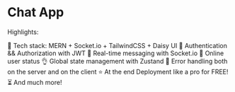 # Chat App

Highlights:

🌟 Tech stack: MERN + Socket.io + TailwindCSS + Daisy UI
🎃 Authentication && Authorization with JWT
👾 Real-time messaging with Socket.io
🚀 Online user status
👌 Global state management with Zustand
🐞 Error handling both on the server and on the client
⭐ At the end Deployment like a pro for FREE!
⏳ And much more!



